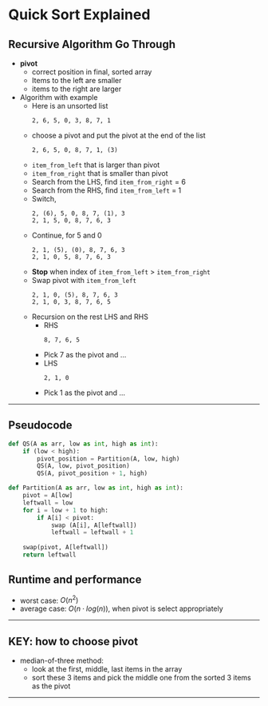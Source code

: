 # **Quick Sort Explained**

## **Recursive Algorithm Go Through**
- **pivot**
  - correct position in final, sorted array
  - Items to the left are smaller
  - items to the right are larger
- Algorithm with example
  - Here is an unsorted list
    ```
    2, 6, 5, 0, 3, 8, 7, 1
    ```
  - choose a pivot and put the pivot at the end of the list
    ```
    2, 6, 5, 0, 8, 7, 1, (3)
    ```
  - `item_from_left` that is larger than pivot
  - `item_from_right` that is smaller than pivot 
  - Search from the LHS, find `item_from_right` = 6
  - Search from the RHS, find `item_from_left` = 1
  - Switch,
    ```
    2, (6), 5, 0, 8, 7, (1), 3
    2, 1, 5, 0, 8, 7, 6, 3
    ```
  - Continue, for 5 and 0
    ```
    2, 1, (5), (0), 8, 7, 6, 3
    2, 1, 0, 5, 8, 7, 6, 3
    ```
  - **Stop** when index of `item_from_left` > `item_from_right`
  - Swap pivot with `item_from_left`
    ```
    2, 1, 0, (5), 8, 7, 6, 3
    2, 1, 0, 3, 8, 7, 6, 5
    ```
  - Recursion on the rest LHS and RHS
    - RHS
        ```
        8, 7, 6, 5
        ```
    - Pick 7 as the pivot and ...
    - LHS
        ```
        2, 1, 0
        ```
    - Pick 1 as the pivot and ...
---
## **Pseudocode**
```python
def QS(A as arr, low as int, high as int):
    if (low < high):
        pivot_position = Partition(A, low, high)
        QS(A, low, pivot_position)
        QS(A, pivot_position + 1, high)

def Partition(A as arr, low as int, high as int):
    pivot = A[low]
    leftwall = low
    for i = low + 1 to high:
        if A[i] < pivot:
            swap (A[i], A[leftwall])
            leftwall = leftwall + 1
    
    swap(pivot, A[leftwall])
    return leftwall
```
## **Runtime and performance**
- worst case: $O(n^2)$
- average case: $O(n\cdot log(n))$, when pivot is select appropriately
---
## **KEY: how to choose pivot**
- median-of-three method:
  - look at the first, middle, last items in the array
  - sort these 3 items and pick the middle one from the sorted 3 items as the pivot
---